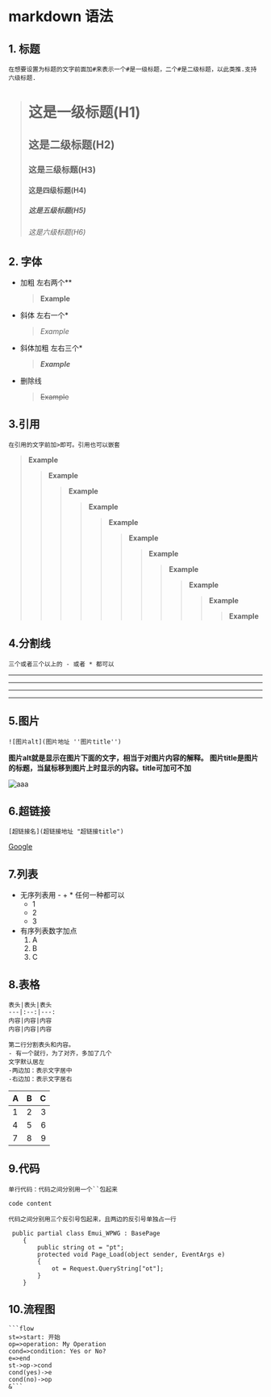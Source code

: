 # markdown 语法
## 1. 标题
    在想要设置为标题的文字前面加#来表示一个#是一级标题，二个#是二级标题，以此类推.支持六级标题.
> # 这是一级标题(H1)
> ## 这是二级标题(H2)
> ### 这是三级标题(H3)
> #### 这是四级标题(H4)
> ##### 这是五级标题(H5)
> ###### 这是六级标题(H6)

## 2. 字体
+ 加粗 左右两个**
    > **Example**
+ 斜体 左右一个*
    > *Example*
+ 斜体加粗 左右三个*
    > ***Example***
+ 删除线
    > ~~Example~~

## 3.引用
    在引用的文字前加>即可。引用也可以嵌套
> **Example**
>>**Example**
>>>**Example**
>>>>**Example**
>>>>>**Example**
>>>>>>**Example**
>>>>>>>**Example**
>>>>>>>>**Example**
>>>>>>>>>**Example**
>>>>>>>>>>**Example**
>>>>>>>>>>>**Example**
## 4.分割线
    三个或者三个以上的 - 或者 * 都可以

---
----
***
*****

## 5.图片
    ![图片alt](图片地址 ''图片title'')

**图片alt就是显示在图片下面的文字，相当于对图片内容的解释。**
**图片title是图片的标题，当鼠标移到图片上时显示的内容。title可加可不加**

![aaa](https://ss0.baidu.com/6ONWsjip0QIZ8tyhnq/it/u=2795980557,2077253840&fm=58&bpow=1024&bpoh=1664 'Markdown')




## 6.超链接
    [超链接名](超链接地址 "超链接title")
[Google](https://wwww.google.com)

## 7.列表
+ 无序列表用 - + * 任何一种都可以
    + 1
    + 2  
    + 3
+ 有序列表数字加点
    1. A
    2. B
    3. C
 
## 8.表格
    表头|表头|表头
    ---|:--:|---:
    内容|内容|内容
    内容|内容|内容

    第二行分割表头和内容。
    - 有一个就行，为了对齐，多加了几个
    文字默认居左
    -两边加：表示文字居中
    -右边加：表示文字居右

A|B|C
---|:--:|---:
1|2|3
4|5|6
7|8|9
## 9.代码
    单行代码：代码之间分别用一个``包起来

`code content`

    代码之间分别用三个反引号包起来，且两边的反引号单独占一行

```
 public partial class Emui_WPWG : BasePage
    {
        public string ot = "pt";
        protected void Page_Load(object sender, EventArgs e)
        {
            ot = Request.QueryString["ot"];
        }
    }
```
## 10.流程图
    ```flow
    st=>start: 开始
    op=>operation: My Operation
    cond=>condition: Yes or No?
    e=>end
    st->op->cond
    cond(yes)->e
    cond(no)->op
    &```


